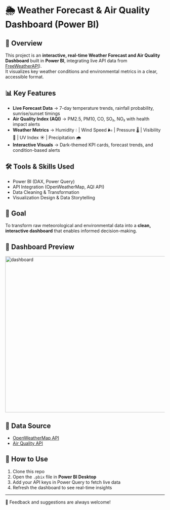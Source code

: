 # 🌦 Weather Forecast & Air Quality Dashboard (Power BI)

## 📖 Overview
This project is an **interactive, real-time Weather Forecast and Air Quality Dashboard** built in **Power BI**, integrating live API data from [FreeWeatherAPI](https://www.weatherapi.com/)).  
It visualizes key weather conditions and environmental metrics in a clear, accessible format.

## 📊 Key Features
- **Live Forecast Data** → 7-day temperature trends, rainfall probability, sunrise/sunset timings  
- **Air Quality Index (AQI)** → PM2.5, PM10, CO, SO₂, NO₂ with health impact alerts  
- **Weather Metrics** → Humidity 💧 | Wind Speed 🌬 | Pressure 🌡 | Visibility 🔎 | UV Index ☀️ | Precipitation 🌧  
- **Interactive Visuals** → Dark-themed KPI cards, forecast trends, and condition-based alerts  

## 🛠 Tools & Skills Used
- Power BI (DAX, Power Query)  
- API Integration (OpenWeatherMap, AQI API)  
- Data Cleaning & Transformation  
- Visualization Design & Data Storytelling  

## 🎯 Goal
To transform raw meteorological and environmental data into a **clean, interactive dashboard** that enables informed decision-making.

## 📸 Dashboard Preview
<img width="887" height="494" alt="dashboard" src="https://github.com/user-attachments/assets/f5e791ce-7bff-4f39-9a00-f1b6b8e024fe" />


## 📌 Data Source
- [OpenWeatherMap API](https://openweathermap.org/api)  
- [Air Quality API](https://lnkd.in/esd7g_4w)  

## 🚀 How to Use
1. Clone this repo  
2. Open the `.pbix` file in **Power BI Desktop**  
3. Add your API keys in Power Query to fetch live data  
4. Refresh the dashboard to see real-time insights  

---

💬 Feedback and suggestions are always welcome!
